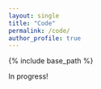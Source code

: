 ```yaml
---
layout: single
title: "Code"
permalink: /code/
author_profile: true
---
```


{% include base_path %}

In progress!






